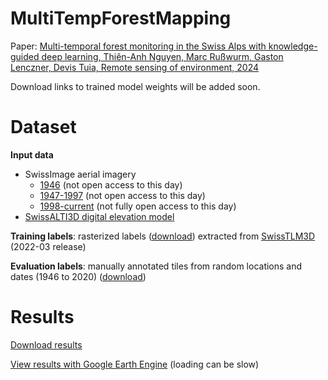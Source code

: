 # MultiTempForestMapping
Paper: [Multi-temporal forest monitoring in the Swiss Alps with knowledge-guided deep learning, Thiên-Anh Nguyen, Marc Rußwurm, Gaston Lenczner, Devis Tuia, Remote sensing of environment, 2024](https://www.sciencedirect.com/science/article/pii/S0034425724001202)

Download links to trained model weights will be added soon.

# Dataset
**Input data**
- SwissImage aerial imagery 
  - [1946](https://www.swisstopo.admin.ch/en/orthoimage-swissimage-hist-1946) (not open access to this day)
  - [1947-1997](https://www.swisstopo.admin.ch/en/orthoimage-swissimage-hist) (not open access to this day)
  - [1998-current](https://www.swisstopo.admin.ch/en/orthoimage-swissimage-10) (not fully open access to this day)
- [SwissALTI3D digital elevation model](https://www.swisstopo.admin.ch/en/height-model-swissalti3d)

**Training labels**: rasterized labels ([download](https://drive.google.com/file/d/14ut2kYcFPirWk-iPICXvP7mQqSrihTAp/view?usp=sharing)) extracted from [SwissTLM3D](https://www.swisstopo.admin.ch/en/landscape-model-swisstlm3d) (2022-03 release)

**Evaluation labels**: manually annotated tiles from random locations and dates (1946 to 2020) ([download](https://drive.google.com/file/d/1BOsuv77L9bJnJMQWAD01yjeJMcVAu6VZ/view?usp=sharing)) 

# Results

[Download results](https://drive.google.com/drive/folders/1n1L6eOGtaUn39364ji5LQELafB7yfgFJ?usp=sharing)

[View results with Google Earth Engine](https://temp-forest-mapping.projects.earthengine.app/view/multitempforestmap) (loading can be slow)
